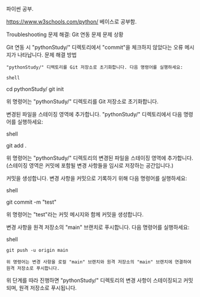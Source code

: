 파이썬 공부.

https://www.w3schools.com/python/ 베이스로 공부함.

Troubleshooting
문제 해결: Git 연동 문제
문제 상황

Git 연동 시 "pythonStudy/" 디렉토리에서 "commit"을 체크하지 않았다는 오류 메시지가 나타납니다.
문제 해결 방법

    "pythonStudy/" 디렉토리를 Git 저장소로 초기화합니다. 다음 명령어를 실행하세요:

    shell

cd pythonStudy/
git init

위 명령어는 "pythonStudy/" 디렉토리를 Git 저장소로 초기화합니다.

변경된 파일을 스테이징 영역에 추가합니다. "pythonStudy/" 디렉토리에서 다음 명령어를 실행하세요:

shell

git add .

위 명령어는 "pythonStudy/" 디렉토리의 변경된 파일을 스테이징 영역에 추가합니다. (스테이징 영역은 커밋에 포함될 변경 사항들을 임시로 저장하는 공간입니다.)

커밋을 생성합니다. 변경 사항을 커밋으로 기록하기 위해 다음 명령어를 실행하세요:

shell

git commit -m "test"

위 명령어는 "test"라는 커밋 메시지와 함께 커밋을 생성합니다.

변경 사항을 원격 저장소의 "main" 브랜치로 푸시합니다. 다음 명령어를 실행하세요:

shell

    git push -u origin main

    위 명령어는 변경 사항을 로컬 "main" 브랜치와 원격 저장소의 "main" 브랜치에 연결하여 원격 저장소로 푸시합니다.

위 단계를 따라 진행하면 "pythonStudy/" 디렉토리의 변경 사항이 스테이징되고 커밋되며, 원격 저장소로 푸시됩니다.